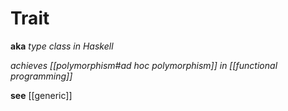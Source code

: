 # Trait

**aka** _type class in Haskell_

_achieves [[polymorphism#ad hoc polymorphism]] in [[functional programming]]_

**see** [[generic]]
